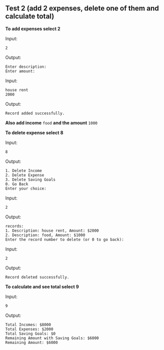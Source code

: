 Test 2 (add 2 expenses, delete one of them and calculate total)
-
**To add expenses select 2**

Input:

    2

Output:
  
    Enter description:
    Enter amount:

Input:

    house rent
    2000

Output:

    Record added successfully.

**Also add income** `food`
**and the amount** `1000`

**To delete expense select 8**

Input:

    8

Output:
  
    1. Delete Income
    2. Delete Expense
    3. Delete Saving Goals
    0. Go Back
    Enter your choice:

Input:

    2

Output:
  
    records:
    1. Description: house rent, Amount: $2000
    2. Description: food, Amount: $1000
    Enter the record number to delete (or 0 to go back):

Input:

    2

Output:
  
    Record deleted successfully.

**To calculate and see total select 9**

Input:

    9

Output:
  
    Total Incomes: $8000
    Total Expenses: $2000
    Total Saving Goals: $0
    Remaining Amount with Saving Goals: $6000
    Remaining Amount: $6000

